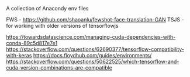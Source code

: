 A collection of Anacondy env files

FWS - https://github.com/shaoanlu/fewshot-face-translation-GAN
TSJS - for working with older versions of tensorflowjs

https://towardsdatascience.com/managing-cuda-dependencies-with-conda-89c5d817e7e1
https://stackoverflow.com/questions/62690377/tensorflow-compatibility-with-keras
https://docs.floydhub.com/guides/environments/
https://stackoverflow.com/questions/50622525/which-tensorflow-and-cuda-version-combinations-are-compatible
